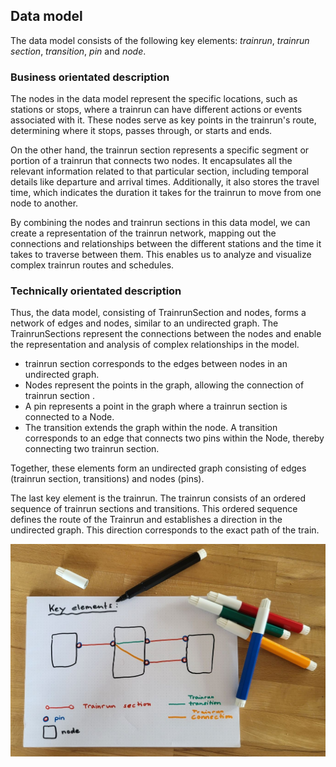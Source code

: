 ## Data model

The data model consists of the following key elements: *trainrun*, *trainrun section*,
*transition*, *pin* and *node*.

### Business orientated description

The nodes in the data model represent the specific locations, such as stations or stops, where a
trainrun can have different actions or events associated with it. These nodes serve as key points in
the trainrun's route, determining where it stops, passes through, or starts and ends.

On the other hand, the trainrun section represents a specific segment or portion of a trainrun that
connects two nodes. It encapsulates all the relevant information related to that particular section,
including temporal details like departure and arrival times. Additionally, it also stores the travel
time, which indicates the duration it takes for the trainrun to move from one node to another.

By combining the nodes and trainrun sections in this data model, we can create a representation of
the trainrun network, mapping out the connections and relationships between the different stations
and the time it takes to traverse between them. This enables us to analyze and visualize complex
trainrun routes and schedules.

### Technically orientated description

Thus, the data model, consisting of TrainrunSection and nodes, forms a network of edges and nodes,
similar to an undirected graph. The TrainrunSections represent the connections between the nodes and
enable the representation and analysis of complex relationships in the model.

- trainrun section corresponds to the edges between nodes in an undirected graph.
- Nodes represent the points in the graph, allowing the connection of trainrun section .
- A pin represents a point in the graph where a trainrun section is connected to a Node.
- The transition extends the graph within the node. A transition corresponds to an edge that
  connects two pins within the Node, thereby
  connecting two trainrun section.

Together, these elements form an undirected graph consisting of edges (trainrun section,
transitions) and nodes (pins).

The last key element is the trainrun. The trainrun consists of an ordered sequence of
trainrun sections and transitions. This ordered sequence defines the route of the Trainrun and
establishes a direction in the undirected graph. This direction corresponds to the exact path of the
train.

![Data model](./images/DataMoel_Sketch_KeyElement_001.jpg)


